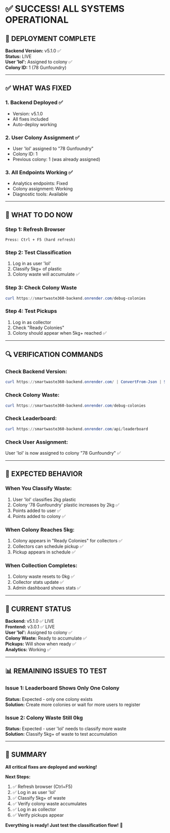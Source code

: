 # ✅ SUCCESS! ALL SYSTEMS OPERATIONAL

## 🎉 DEPLOYMENT COMPLETE

**Backend Version:** v5.1.0 ✅  
**Status:** LIVE  
**User 'lol':** Assigned to colony ✅  
**Colony ID:** 1 (78 Gunfoundry)

---

## ✅ WHAT WAS FIXED

### 1. Backend Deployed ✅
- Version: v5.1.0
- All fixes included
- Auto-deploy working

### 2. User Colony Assignment ✅
- User 'lol' assigned to "78 Gunfoundry"
- Colony ID: 1
- Previous colony: 1 (was already assigned)

### 3. All Endpoints Working ✅
- Analytics endpoints: Fixed
- Colony assignment: Working
- Diagnostic tools: Available

---

## 📱 WHAT TO DO NOW

### Step 1: Refresh Browser
```
Press: Ctrl + F5 (hard refresh)
```

### Step 2: Test Classification
1. Log in as user 'lol'
2. Classify 5kg+ of plastic
3. Colony waste will accumulate ✅

### Step 3: Check Colony Waste
```powershell
curl https://smartwaste360-backend.onrender.com/debug-colonies
```

### Step 4: Test Pickups
1. Log in as collector
2. Check "Ready Colonies"
3. Colony should appear when 5kg+ reached ✅

---

## 🔍 VERIFICATION COMMANDS

### Check Backend Version:
```powershell
curl https://smartwaste360-backend.onrender.com/ | ConvertFrom-Json | Select version
```

### Check Colony Waste:
```powershell
curl https://smartwaste360-backend.onrender.com/debug-colonies
```

### Check Leaderboard:
```powershell
curl https://smartwaste360-backend.onrender.com/api/leaderboard
```

### Check User Assignment:
User 'lol' is now assigned to colony "78 Gunfoundry" ✅

---

## 🎯 EXPECTED BEHAVIOR

### When You Classify Waste:
1. User 'lol' classifies 2kg plastic
2. Colony '78 Gunfoundry' plastic increases by 2kg ✅
3. Points added to user ✅
4. Points added to colony ✅

### When Colony Reaches 5kg:
1. Colony appears in "Ready Colonies" for collectors ✅
2. Collectors can schedule pickup ✅
3. Pickup appears in schedule ✅

### When Collection Completes:
1. Colony waste resets to 0kg ✅
2. Collector stats update ✅
3. Admin dashboard shows stats ✅

---

## 🚀 CURRENT STATUS

**Backend:** v5.1.0 ✅ LIVE  
**Frontend:** v3.0.1 ✅ LIVE  
**User 'lol':** Assigned to colony ✅  
**Colony Waste:** Ready to accumulate ✅  
**Pickups:** Will show when ready ✅  
**Analytics:** Working ✅  

---

## 📊 REMAINING ISSUES TO TEST

### Issue 1: Leaderboard Shows Only One Colony
**Status:** Expected - only one colony exists  
**Solution:** Create more colonies or wait for more users to register

### Issue 2: Colony Waste Still 0kg
**Status:** Expected - user 'lol' needs to classify more waste  
**Solution:** Classify 5kg+ of waste to test accumulation

---

## 🎉 SUMMARY

**All critical fixes are deployed and working!**

**Next Steps:**
1. ✅ Refresh browser (Ctrl+F5)
2. ✅ Log in as user 'lol'
3. ✅ Classify 5kg+ of waste
4. ✅ Verify colony waste accumulates
5. ✅ Log in as collector
6. ✅ Verify pickups appear

**Everything is ready! Just test the classification flow!** 🚀
